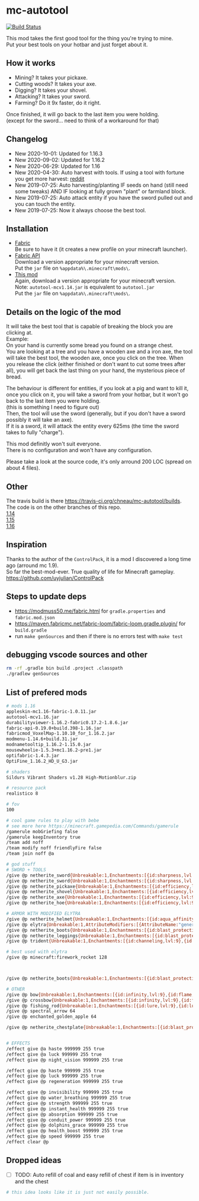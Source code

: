 # mc-autotool

[![Build Status](https://travis-ci.org/chneau/mc-autotool.svg?branch=master)](https://travis-ci.org/chneau/mc-autotool)

This mod takes the first good tool for the thing you're trying to mine.  
Put your best tools on your hotbar and just forget about it.

## How it works

- Mining? It takes your pickaxe.
- Cutting woods? It takes your axe.
- Digging? It takes your shovel.
- Attacking? It takes your sword.
- Farming? Do it 9x faster, do it right.

Once finished, it will go back to the last item you were holding.  
(except for the sword... need to think of a workaround for that)

## Changelog

- New 2020-10-01: Updated for 1.16.3
- New 2020-09-02: Updated for 1.16.2
- New 2020-06-29: Updated for 1.16
- New 2020-04-30: Auto harvest with tools. If using a tool with fortune you get more harvest: [reddit](https://www.reddit.com/r/Minecraft/comments/27mkw2/til_fortune_tools_give_you_better_harvests/)
- New 2019-07-25: Auto harvesting/planting IF seeds on hand (still need some tweaks) AND IF looking at fully grown "plant" or farmland block.
- New 2019-07-25: Auto attack entity if you have the sword pulled out and you can touch the entity.
- New 2019-07-25: Now it always choose the best tool.

## Installation

- [Fabric](https://fabricmc.net/use/)  
  Be sure to have it (it creates a new profile on your minecraft launcher).
- [Fabric API](https://www.curseforge.com/minecraft/mc-mods/fabric-api/files)  
  Download a version appropriate for your minecraft version.  
  Put the `jar` file on `%appdata%\.minecraft\mods\`.
- [This mod](https://github.com/chneau/mc-autotool/releases)  
  Again, download a version appropriate for your minecraft version.  
  Note: `autotool-mcv1.14.jar` is equivalent to `autotool.jar`  
  Put the `jar` file on `%appdata%\.minecraft\mods\`.

## Details on the logic of the mod

It will take the best tool that is capable of breaking the block you are clicking at.  
Example:  
On your hand is currently some bread you found on a strange chest.  
You are looking at a tree and you have a wooden axe and a iron axe, the tool will take the best tool, the wooden axe, once you click on the tree. When you release the click (either finished or don't want to cut some trees after all), you will get back the last thing on your hand, the mysterious piece of bread.

The behaviour is different for entities, if you look at a pig and want to kill it, once you click on it, you will take a sword from your hotbar, but it won't go back to the last item you were holding.  
(this is something I need to figure out)  
Then, the tool will use the sword (generally, but if you don't have a sword possibly it will take an axe).  
If it is a sword, it will attack the entity every 625ms (the time the sword takes to fully "charge").

This mod definitly won't suit everyone.  
There is no configuration and won't have any configuration.

Please take a look at the source code, it's only arround 200 LOC (spread on about 4 files).

## Other

The travis build is there <https://travis-ci.org/chneau/mc-autotool/builds>.  
The code is on the other branches of this repo.  
[1.14](https://github.com/chneau/mc-autotool/tree/1.14)  
[1.15](https://github.com/chneau/mc-autotool/tree/1.15)  
[1.16](https://github.com/chneau/mc-autotool/tree/1.16)

## Inspiration

Thanks to the author of the `ControlPack`, it is a mod I discovered a long time ago (arround mc 1.9).  
So far the best-mod-ever. True quality of life for Minecraft gameplay. <https://github.com/uyjulian/ControlPack>

## Steps to update deps

- https://modmuss50.me/fabric.html for `gradle.properties` and `fabric.mod.json`
- https://maven.fabricmc.net/fabric-loom/fabric-loom.gradle.plugin/ for `build.gradle`
- run `make genSources` and then if there is no errors test with `make test`

## debugging vscode sources and other

```bash
rm -rf .gradle bin build .project .classpath
./gradlew genSources
```

## List of prefered mods

```bash
# mods 1.16
appleskin-mc1.16-fabric-1.0.11.jar
autotool-mcv1.16.jar
durabilityviewer-1.16.2-fabric0.17.2-1.8.6.jar
fabric-api-0.19.0+build.398-1.16.jar
fabricmod_VoxelMap-1.10.10_for_1.16.2.jar
modmenu-1.14.6+build.31.jar
modnametooltip_1.16.2-1.15.0.jar
mousewheelie-1.5.3+mc1.16.2-pre1.jar
optifabric-1.4.3.jar
OptiFine_1.16.2_HD_U_G3.jar

# shaders
Sildurs Vibrant Shaders v1.28 High-Motionblur.zip

# resource pack
realistico 8

# fov
100

# cool game rules to play with bebe
# see more here https://minecraft.gamepedia.com/Commands/gamerule
/gamerule mobGriefing false
/gamerule keepInventory true
/team add noff
/team modify noff friendlyFire false
/team join noff @a

# god stuff
# SWORD + TOOLS
/give @p netherite_sword{Unbreakable:1,Enchantments:[{id:sharpness,lvl:9},{id:fire_aspect,lvl:9},{id:looting,lvl:9},{id:sweeping,lvl:9}]}
/give @p netherite_sword{Unbreakable:1,Enchantments:[{id:sharpness,lvl:9999},{id:fire_aspect,lvl:9},{id:looting,lvl:9},{id:sweeping,lvl:9}]}
/give @p netherite_pickaxe{Unbreakable:1,Enchantments:[{id:efficiency,lvl:9},{id:fortune,lvl:9}]}
/give @p netherite_shovel{Unbreakable:1,Enchantments:[{id:efficiency,lvl:5},{id:fortune,lvl:9}]}
/give @p netherite_axe{Unbreakable:1,Enchantments:[{id:efficiency,lvl:9},{id:fortune,lvl:9}]}
/give @p netherite_hoe{Unbreakable:1,Enchantments:[{id:efficiency,lvl:9},{id:fortune,lvl:9}]}

# ARMOR WITH MODIFIED ELYTRA
/give @p netherite_helmet{Unbreakable:1,Enchantments:[{id:aqua_affinity,lvl:9},{id:blast_protection,lvl:9},{id:fire_protection,lvl:9},{id:projectile_protection,lvl:9},{id:protection,lvl:9},{id:respiration,lvl:9},{id:thorns,lvl:9}]}
/give @p elytra{Unbreakable:1,AttributeModifiers:[{AttributeName:"generic.armor",Amount:12,UUIDLeast:1,UUIDMost:1,Slot:"chest"}],Enchantments:[{id:fire_protection,lvl:9},{id:projectile_protection,lvl:9},{id:protection,lvl:9},{id:thorns,lvl:9}]}
/give @p netherite_boots{Unbreakable:1,Enchantments:[{id:blast_protection,lvl:9},{id:depth_strider,lvl:9},{id:feather_falling,lvl:9},{id:fire_protection,lvl:9},{id:projectile_protection,lvl:9},{id:protection,lvl:9},{id:thorns,lvl:9}]}
/give @p netherite_leggings{Unbreakable:1,Enchantments:[{id:blast_protection,lvl:9},{id:fire_protection,lvl:9},{id:projectile_protection,lvl:9},{id:protection,lvl:9},{id:thorns,lvl:9}]}
/give @p trident{Unbreakable:1,Enchantments:[{id:channeling,lvl:9},{id:impaling,lvl:9},{id:loyalty,lvl:9},{id:riptide,lvl:9},{id:sharpness,lvl:9},{id:looting,lvl:9}]}

# best used with elytra
/give @p minecraft:firework_rocket 128



/give @p netherite_boots{Unbreakable:1,Enchantments:[{id:blast_protection,lvl:9},{id:depth_strider,lvl:9},{id:feather_falling,lvl:9},{id:fire_protection,lvl:9},{id:frost_walker,lvl:9},{id:projectile_protection,lvl:9},{id:protection,lvl:9},{id:thorns,lvl:9}]}

# OTHER
/give @p bow{Unbreakable:1,Enchantments:[{id:infinity,lvl:9},{id:flame,lvl:9},{id:punch,lvl:9},{id:power,lvl:9},{id:looting,lvl:9},{id:multishot,lvl:10},{id:piercing,lvl:10},{id:quick_charge,lvl:10}]}
/give @p crossbow{Unbreakable:1,Enchantments:[{id:infinity,lvl:9},{id:flame,lvl:9},{id:punch,lvl:9},{id:power,lvl:9},{id:looting,lvl:9},{id:multishot,lvl:10},{id:piercing,lvl:10},{id:quick_charge,lvl:5}]}
/give @p fishing_rod{Unbreakable:1,Enchantments:[{id:lure,lvl:9},{id:luck_of_the_sea,lvl:9},{id:vanishing_curse,lvl:9}]}
/give @p spectral_arrow 64
/give @p enchanted_golden_apple 64

/give @p netherite_chestplate{Unbreakable:1,Enchantments:[{id:blast_protection,lvl:9},{id:fire_protection,lvl:9},{id:projectile_protection,lvl:9},{id:protection,lvl:9},{id:thorns,lvl:9}]}


# EFFECTS
/effect give @a haste 999999 255 true
/effect give @a luck 999999 255 true
/effect give @p night_vision 999999 255 true

/effect give @p haste 999999 255 true
/effect give @p luck 999999 255 true
/effect give @p regeneration 999999 255 true

/effect give @p invisibility 999999 255 true
/effect give @p water_breathing 999999 255 true
/effect give @p strength 999999 255 true
/effect give @p instant_health 999999 255 true
/effect give @p absorption 999999 255 true
/effect give @p conduit_power 999999 255 true
/effect give @p dolphins_grace 999999 255 true
/effect give @p health_boost 999999 255 true
/effect give @p speed 999999 255 true
/effect clear @p
```

## Dropped ideas

- [ ] TODO: Auto refill of coal and easy refill of chest if item is in inventory and the chest

```bash
# this idea looks like it is just not easily possible.
```
